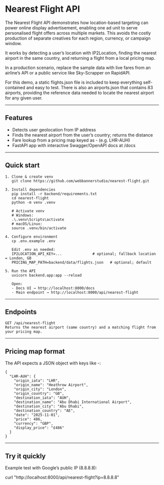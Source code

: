 # Nearest Flight API

The Nearest Flight API demonstrates how location-based targeting can power online display advertisement, enabling one ad unit to serve personalised flight offers across multiple markets. This avoids the costly production of separate creatives for each region, currency, or campaign window.

It works by detecting a user’s location with IP2Location, finding the nearest airport in the same country, and returning a flight from a local pricing map.

In a production scenario, replace the sample data with live fares from an airline’s API or a public service like Sky-Scrapper on RapidAPI. 

For this demo, a static flights.json file is included to keep everything self-contained and easy to test. There is also an airports.json that contains 83 airports, providing the reference data needed to locate the nearest airport for any given user.


---

## Features
- Detects user geolocation from IP address  
- Finds the nearest airport from the user’s country; returns the distance  
- Fare lookup from a pricing map keyed as <ORIGIN>-<DESTINATION> (e.g. LHR-AUH)  
- FastAPI app with interactive Swagger/OpenAPI docs at /docs  

---

## Quick start
```
1. Clone & create venv
   git clone https://github.com/webbannerstudio/nearest-flight.git

3. Install dependencies
   pip install -r backend/requirements.txt
   cd nearest-flight
   python -m venv .venv

   # Activate venv
   # Windows:
   .\.venv\Scripts\activate
   # macOS/Linux:
   source .venv/bin/activate

4. Configure environment
   cp .env.example .env

   Edit .env as needed:
   IP2LOCATION_API_KEY=...              # optional; fallback location = London, GB
   PRICING_MAP_PATH=backend/data/flights.json   # optional; default

5. Run the API
   uvicorn backend.app:app --reload

   Open:
   - Docs UI → http://localhost:8000/docs
   - Main endpoint → http://localhost:8000/api/nearest-flight
```
---

## Endpoints
```
GET /api/nearest-flight  
Returns the nearest airport (same country) and a matching flight from your pricing map.
```
---

## Pricing map format

The API expects a JSON object with keys like <ORIGIN>-<DEST>:

```
{
  "LHR-AUH": {
    "origin_iata": "LHR",
    "origin_name": "Heathrow Airport",
    "origin_city": "London",
    "origin_country": "GB",
    "destination_iata": "AUH",
    "destination_name": "Abu Dhabi International Airport",
    "destination_city": "Abu Dhabi",
    "destination_country": "AE",
    "date": "2025-11-01",
    "price": 486,
    "currency": "GBP",
    "display_price": "£486"
  }
}
```

---

## Try it quickly

Example test with Google’s public IP (8.8.8.8):

curl "http://localhost:8000/api/nearest-flight?ip=8.8.8.8"
